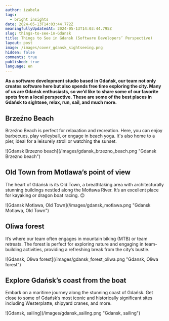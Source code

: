 ```yaml
---
author: izabela
tags:
  - bright insights
date: 2024-05-13T14:03:44.772Z
meaningfullyUpdatedAt: 2024-05-13T14:03:44.795Z
slug: things-to-see-in-Gdansk
title: Things to See in Gdansk (Software Developers’ Perspective)
layout: post
image: /images/cover_gdansk_sightseeing.png
hidden: false
comments: true
published: true
language: en
---
```

**As a software development studio based in Gdańsk, our team not only creates software here but also spends free time exploring the city. Many of us are Gdańsk enthusiasts, so we’d like to share some of our favorite spots from a local perspective. These are some of the best places in Gdańsk to sightsee, relax, run, sail, and much more.**

## Brzeźno Beach

Brzeźno Beach is perfect for relaxation and recreation. Here, you can enjoy barbecues, play volleyball, or engage in beach yoga. It's also home to a pier, ideal for a leisurely stroll or watching the sunset.

<div className="image">![Gdansk Brzezno beach](/images/gdansk_brzezno_beach.png "Gdansk Brzezno beach")</div>

## Old Town from Motlawa’s point of view

The heart of Gdańsk is its Old Town, a breathtaking area with architecturally stunning buildings nestled along the Motława River. It’s an excellent place for kayaking or dragon boat racing. 😉

<div className="image">![Gdansk Motlawa, Old Town](/images/gdansk_motlawa.png "Gdansk Motlawa, Old Town")</div>

## Oliwa forest

It’s where our team often engages in mountain biking (MTB) or team retreats. The forest is perfect for exploring nature and engaging in team-building activities, providing a refreshing break from the city’s bustle.

<div className="image">![Gdansk, Oliwa forest](/images/gdansk_forest_oliwa.png "Gdansk, Oliwa forest")</div>

## Explore Gdańsk’s coast from the boat

Embark on a maritime journey along the stunning coast of Gdańsk. Get close to some of Gdańsk’s most iconic and historically significant sites including Westerplatte, shipyard cranes, and more.

<div className="image">![Gdansk, sailing](/images/gdansk_sailing.png "Gdansk, sailing")</div>